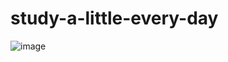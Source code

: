 # study-a-little-every-day

 ![image](https://github.com/luoshilu/study-a-little-every-day/blob/master/css/%E5%85%B3%E4%BA%8E%E6%B5%8F%E8%A7%88%E5%99%A8%E6%BB%9A%E5%8A%A8%E6%9D%A1/img/cm6.png)
 
